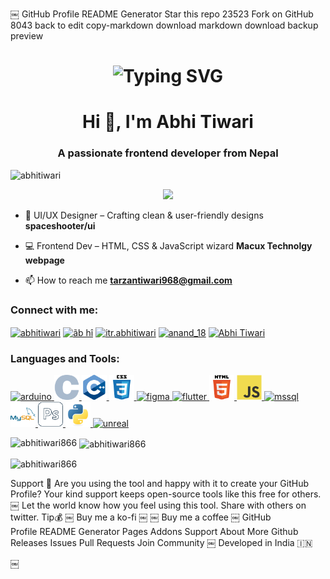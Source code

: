 ￼
GitHub Profile README Generator
Star this repo
23523
Fork on GitHub
8043
back to edit
copy-markdown
download markdown
download backup
preview
<h1 align="center">  <img src="https://readme-typing-svg.demolab.com?font=Fira+Code&duration=4500&pause=100&color=efdcce&center=true&random=true&width=435&height=60&lines=I+am+Abhi+Tiwari;I+am+a+Website+Developer;I+am+a+UI/UX+Designer;I+am+a+Graphic+Designer;" alt="Typing SVG" />

<h1 align="center">Hi 👋, I'm Abhi Tiwari</h1>
<h3 align="center">A passionate frontend developer from Nepal</h3>

<p align="left"> <img src="https://komarev.com/ghpvc/?username=abhitiwari"&label=Profile%20views&color=0e75b6&style=flat" alt="abhitiwari" /> </p>
<p align= "middle"> <img src="https://user-images.githubusercontent.com/74038190/225813708-98b745f2-7d22-48cf-9150-083f1b00d6c9.gif")
                      > </p>
 




- 🎨 UI/UX Designer – Crafting clean & user-friendly designs **spaceshooter/ui**

- 💻 Frontend Dev – HTML, CSS & JavaScript wizard **Macux Technolgy webpage**

- 📫 How to reach me **tarzantiwari968@gmail.com**

<h3 align="left">Connect with me:</h3>
<p align="left">
<a href="https://twitter.com/abhitiwari" target="blank"><img align="center" src="https://raw.githubusercontent.com/rahuldkjain/github-profile-readme-generator/master/src/images/icons/Social/twitter.svg" alt="abhitiwari" height="30" width="40" /></a>
<a href="https://fb.com/ãb hî" target="blank"><img align="center" src="https://raw.githubusercontent.com/rahuldkjain/github-profile-readme-generator/master/src/images/icons/Social/facebook.svg" alt="ãb hî" height="30" width="40" /></a>
<a href="https://instagram.com/itr.abhitiwari" target="blank"><img align="center" src="https://raw.githubusercontent.com/rahuldkjain/github-profile-readme-generator/master/src/images/icons/Social/instagram.svg" alt="itr.abhitiwari" height="30" width="40" /></a>
<a href="https://www.youtube.com/c/anand_18" target="blank"><img align="center" src="https://raw.githubusercontent.com/rahuldkjain/github-profile-readme-generator/master/src/images/icons/Social/youtube.svg" alt="anand_18" height="30" width="40" /></a>
<a href="https://discord.gg/Abhi Tiwari" target="blank"><img align="center" src="https://raw.githubusercontent.com/rahuldkjain/github-profile-readme-generator/master/src/images/icons/Social/discord.svg" alt="Abhi Tiwari" height="30" width="40" /></a>
</p>

<h3 align="left">Languages and Tools:</h3>
<p align="left"> <a href="https://www.arduino.cc/" target="_blank" rel="noreferrer"> <img src="https://cdn.worldvectorlogo.com/logos/arduino-1.svg" alt="arduino" width="40" height="40"/> </a> <a href="https://www.cprogramming.com/" target="_blank" rel="noreferrer"> <img src="https://raw.githubusercontent.com/devicons/devicon/master/icons/c/c-original.svg" alt="c" width="40" height="40"/> </a> <a href="https://www.w3schools.com/cpp/" target="_blank" rel="noreferrer"> <img src="https://raw.githubusercontent.com/devicons/devicon/master/icons/cplusplus/cplusplus-original.svg" alt="cplusplus" width="40" height="40"/> </a> <a href="https://www.w3schools.com/css/" target="_blank" rel="noreferrer"> <img src="https://raw.githubusercontent.com/devicons/devicon/master/icons/css3/css3-original-wordmark.svg" alt="css3" width="40" height="40"/> </a> <a href="https://www.figma.com/" target="_blank" rel="noreferrer"> <img src="https://www.vectorlogo.zone/logos/figma/figma-icon.svg" alt="figma" width="40" height="40"/> </a> <a href="https://flutter.dev" target="_blank" rel="noreferrer"> <img src="https://www.vectorlogo.zone/logos/flutterio/flutterio-icon.svg" alt="flutter" width="40" height="40"/> </a> <a href="https://www.w3.org/html/" target="_blank" rel="noreferrer"> <img src="https://raw.githubusercontent.com/devicons/devicon/master/icons/html5/html5-original-wordmark.svg" alt="html5" width="40" height="40"/> </a> <a href="https://developer.mozilla.org/en-US/docs/Web/JavaScript" target="_blank" rel="noreferrer"> <img src="https://raw.githubusercontent.com/devicons/devicon/master/icons/javascript/javascript-original.svg" alt="javascript" width="40" height="40"/> </a> <a href="https://www.microsoft.com/en-us/sql-server" target="_blank" rel="noreferrer"> <img src="https://www.svgrepo.com/show/303229/microsoft-sql-server-logo.svg" alt="mssql" width="40" height="40"/> </a> <a href="https://www.mysql.com/" target="_blank" rel="noreferrer"> <img src="https://raw.githubusercontent.com/devicons/devicon/master/icons/mysql/mysql-original-wordmark.svg" alt="mysql" width="40" height="40"/> </a> <a href="https://www.photoshop.com/en" target="_blank" rel="noreferrer"> <img src="https://raw.githubusercontent.com/devicons/devicon/master/icons/photoshop/photoshop-line.svg" alt="photoshop" width="40" height="40"/> </a> <a href="https://www.python.org" target="_blank" rel="noreferrer"> <img src="https://raw.githubusercontent.com/devicons/devicon/master/icons/python/python-original.svg" alt="python" width="40" height="40"/> </a> <a href="https://unrealengine.com/" target="_blank" rel="noreferrer"> <img src="https://raw.githubusercontent.com/kenangundogan/fontisto/036b7eca71aab1bef8e6a0518f7329f13ed62f6b/icons/svg/brand/unreal-engine.svg" alt="unreal" width="40" height="40"/> </a> </p>

<p><img align="left" src="https://github-readme-stats.vercel.app/api/top-langs?username=abhitiwari866&show_icons=true&locale=en&layout=compact" alt="abhitiwari866" /></p>

<p>&nbsp;<img align="center" src="https://github-readme-stats.vercel.app/api?username=abhitiwari866&show_icons=true&locale=en" alt="abhitiwari866" /></p>

<p><img align="center" src="https://github-readme-streak-stats.herokuapp.com/?user=abhitiwari866&" alt="abhitiwari866" /></p>

Support 🙏
Are you using the tool and happy with it to create your GitHub Profile?
Your kind support keeps open-source tools like this free for others.
￼
Let the world know how you feel using this tool. Share with others on twitter.
Tip💰
￼
Buy me a ko-fi
￼
￼
Buy me a coffee
￼
GitHub Profile README Generator
Pages
Addons
Support
About
More
Github
Releases
Issues
Pull Requests
Join Community
￼
Developed in India 🇮🇳


￼
